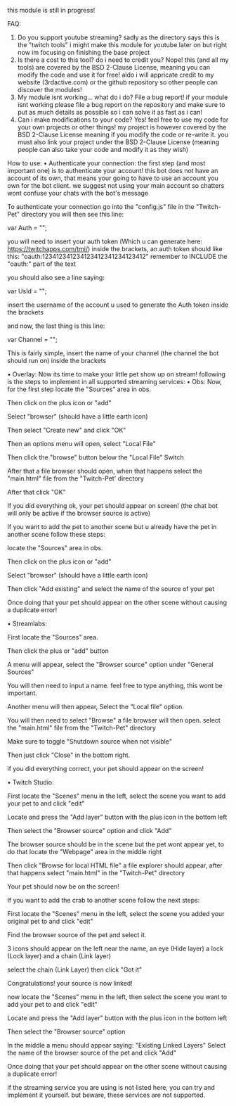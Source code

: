 this module is still in progress!

FAQ:

1. Do you support youtube streaming?
sadly as the directory says this is the "twitch tools"
i might make this module for youtube later on but right now im focusing on finishing the base project
2. Is there a cost to this tool? do i need to credit you?
Nope! this (and all my tools) are covered by the BSD 2-Clause License, meaning you can modify the code and use it for free!
aldo i will appricate credit to my website (3rdactive.com) or the github repository so other people can discover the modules!
3. My module isnt working... what do i do?
File a bug report! if your module isnt working please file a bug report on the repository and make sure to put as much details as possible
so i can solve it as fast as i can!
4. Can i make modifications to your code?
Yes! feel free to use my code for your own projects or other things! my project is however covered by the BSD 2-Clause License
meaning if you modify the code or re-write it. you must also link your project under the BSD 2-Clause License (meaning people can also take your code and modify it as they wish)



How to use:
• Authenticate your connection:
the first step (and most important one) is to authenticate your account!
this bot does not have an account of its own, that means your going to have to use an account you own
for the bot client. we suggest not using your main account so chatters wont confuse your chats with the bot's message

To authenticate your connection go into the "config.js" file in the "Twitch-Pet" directory
you will then see this line:

var Auth = "";

you will need to insert your auth token (Which u can generate here: https://twitchapps.com/tmi/)
inside the brackets, an auth token should like this: "oauth:123412341234123412341234123412" 
remember to INCLUDE the "oauth:" part of the text

you should also see a line saying:

var UsId = "";

insert the username of the account u used to generate the Auth token inside the brackets


and now, the last thing is this line:

var Channel = "";

This is fairly simple, insert the name of your channel (the channel the bot should run on) inside the brackets

 • Overlay:
Now its time to make your little pet show up on stream!
following is the steps to implement in all supported streaming services:
• Obs:
Now, for the first step locate the "Sources" area in obs.

Then click on the plus icon or "add"

Select "browser" (should have a little earth icon)

Then select "Create new" and click "OK"

Then an options menu will open, select "Local File"

Then click the "browse" button below the "Local File" Switch

After that a file browser should open, when that happens select the "main.html" file from the "Twitch-Pet' directory

After that click "OK"

If you did everything ok, your pet should appear on screen! (the chat bot will only be active if the browser source is active)

 If you want to add the pet to another scene but u already have the pet in another scene follow these steps:

locate the "Sources" area in obs.

Then click on the plus icon or "add"

Select "browser" (should have a little earth icon)

Then click "Add existing" and select the name of the source of your pet

Once doing that your pet should appear on the other scene without causing a duplicate error!

• Streamlabs:

First locate the "Sources" area.

Then click the plus or "add" button

A menu will appear, select the "Browser source" option under "General Sources"

You will then need to input a name. feel free to type anything, this wont be important.

Another menu will then appear, Select the "Local file" option.

You will then need to select "Browse" a file browser will then open. select the "main.html" file from the "Twitch-Pet" directory

Make sure to toggle "Shutdown source when not visible"

Then just click "Close" in the bottom right.

if you did everything correct, your pet should appear on the screen!

• Twitch Studio:

First locate the "Scenes" menu in the left, select the scene you want to add your pet to and click "edit"

Locate and press the "Add layer" button with the plus icon in the bottom left 

Then select the "Browser source" option and click "Add"

The browser source should be in the scene but the pet wont appear yet, to do that locate the "Webpage" area in the middle right

Then click "Browse for local HTML file" a file explorer should appear, after that happens select "main.html" in the "Twitch-Pet" directory

Your pet should now be on the screen!

 If you want to add the crab to another scene follow the next steps:

First locate the "Scenes" menu in the left, select the scene you added your original pet to and click "edit"

Find the browser source of the pet and select it.

3 icons should appear on the left near the name, an eye (Hide layer) a lock (Lock layer) and a chain (Link layer)

select the chain (Link Layer) then click "Got it"

Congratulations! your source is now linked!

now locate the "Scenes" menu in the left, then select the scene you want to add your pet to and click "edit"

Locate and press the "Add layer" button with the plus icon in the bottom left 

Then select the "Browser source" option

In the middle a menu should appear saying: "Existing Linked Layers" Select the name of the browser source of the pet and click "Add"

Once doing that your pet should appear on the other scene without causing a duplicate error!

if the streaming service you are using is not listed here, you can try and implement it yourself.
but beware, these services are not supported.
